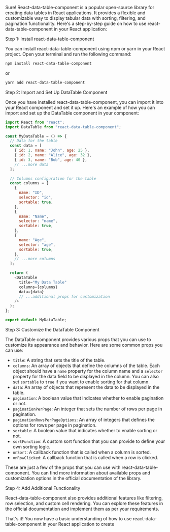 Sure! React-data-table-component is a popular open-source library for creating data tables in React applications. It provides a flexible and customizable way to display tabular data with sorting, filtering, and pagination functionality. Here's a step-by-step guide on how to use react-data-table-component in your React application:

Step 1: Install react-data-table-component

You can install react-data-table-component using npm or yarn in your React project. Open your terminal and run the following command:

```js
npm install react-data-table-component

```

or

```js
yarn add react-data-table-component

```

Step 2: Import and Set Up DataTable Component

Once you have installed react-data-table-component, you can import it into your React component and set it up. Here's an example of how you can import and set up the DataTable component in your component:

```js
import React from "react";
import DataTable from "react-data-table-component";

const MyDataTable = () => {
  // Data for the table
  const data = [
    { id: 1, name: "John", age: 25 },
    { id: 2, name: "Alice", age: 32 },
    { id: 3, name: "Bob", age: 40 },
    // ...more data
  ];

  // Columns configuration for the table
  const columns = [
    {
      name: "ID",
      selector: "id",
      sortable: true,
    },
    {
      name: "Name",
      selector: "name",
      sortable: true,
    },
    {
      name: "Age",
      selector: "age",
      sortable: true,
    },
    // ...more columns
  ];

  return (
    <DataTable
      title="My Data Table"
      columns={columns}
      data={data}
      // ...additional props for customization
    />
  );
};

export default MyDataTable;

```

Step 3: Customize the DataTable Component

The DataTable component provides various props that you can use to customize its appearance and behavior. Here are some common props you can use:

-   `title`: A string that sets the title of the table.
-   `columns`: An array of objects that define the columns of the table. Each object should have a `name` property for the column name and a `selector` property for the data field to be displayed in the column. You can also set `sortable` to `true` if you want to enable sorting for that column.
-   `data`: An array of objects that represent the data to be displayed in the table.
-   `pagination`: A boolean value that indicates whether to enable pagination or not.
-   `paginationPerPage`: An integer that sets the number of rows per page in pagination.
-   `paginationRowsPerPageOptions`: An array of integers that defines the options for rows per page in pagination.
-   `sortable`: A boolean value that indicates whether to enable sorting or not.
-   `sortFunction`: A custom sort function that you can provide to define your own sorting logic.
-   `onSort`: A callback function that is called when a column is sorted.
-   `onRowClicked`: A callback function that is called when a row is clicked.

These are just a few of the props that you can use with react-data-table-component. You can find more information about available props and customization options in the official documentation of the library.

Step 4: Add Additional Functionality

React-data-table-component also provides additional features like filtering, row selection, and custom cell rendering. You can explore these features in the official documentation and implement them as per your requirements.

That's it! You now have a basic understanding of how to use react-data-table-component in your React application to create
